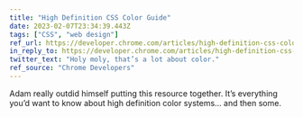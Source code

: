 ```yaml
---
title: "High Definition CSS Color Guide"
date: 2023-02-07T23:34:39.443Z
tags: ["CSS", "web design"]
ref_url: https://developer.chrome.com/articles/high-definition-css-color-guide/
in_reply_to: https://developer.chrome.com/articles/high-definition-css-color-guide/
twitter_text: "Holy moly, that’s a lot about color."
ref_source: "Chrome Developers"
---
```


Adam really outdid himself putting this resource together. It’s everything you’d want to know about high definition color systems… and then some.
